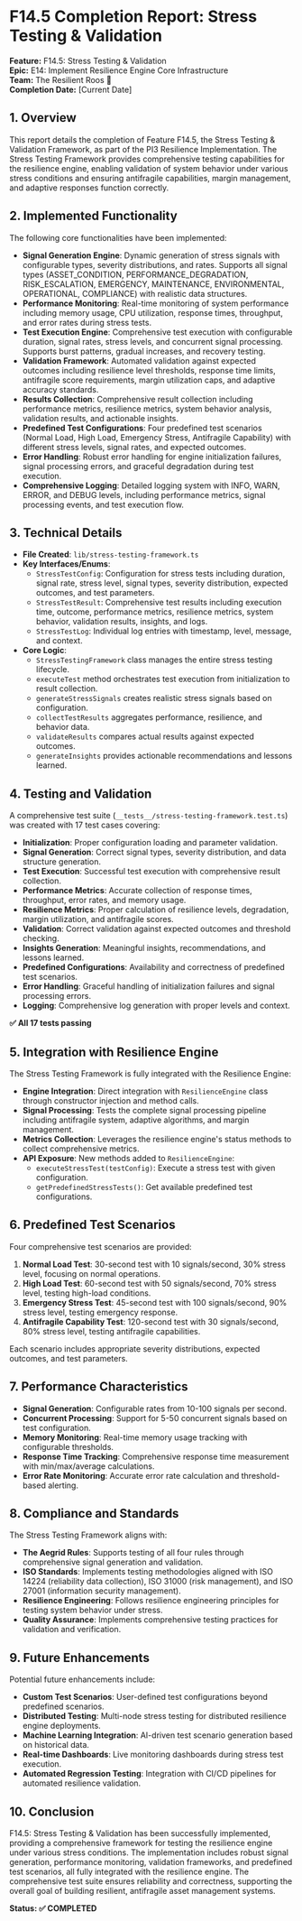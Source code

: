 # F14.5 Completion Report: Stress Testing & Validation

**Feature:** F14.5: Stress Testing & Validation  
**Epic:** E14: Implement Resilience Engine Core Infrastructure  
**Team:** The Resilient Roos 🦘  
**Completion Date:** [Current Date]

## 1. Overview

This report details the completion of Feature F14.5, the Stress Testing & Validation Framework, as part of the PI3 Resilience Implementation. The Stress Testing Framework provides comprehensive testing capabilities for the resilience engine, enabling validation of system behavior under various stress conditions and ensuring antifragile capabilities, margin management, and adaptive responses function correctly.

## 2. Implemented Functionality

The following core functionalities have been implemented:

*   **Signal Generation Engine**: Dynamic generation of stress signals with configurable types, severity distributions, and rates. Supports all signal types (ASSET_CONDITION, PERFORMANCE_DEGRADATION, RISK_ESCALATION, EMERGENCY, MAINTENANCE, ENVIRONMENTAL, OPERATIONAL, COMPLIANCE) with realistic data structures.
*   **Performance Monitoring**: Real-time monitoring of system performance including memory usage, CPU utilization, response times, throughput, and error rates during stress tests.
*   **Test Execution Engine**: Comprehensive test execution with configurable duration, signal rates, stress levels, and concurrent signal processing. Supports burst patterns, gradual increases, and recovery testing.
*   **Validation Framework**: Automated validation against expected outcomes including resilience level thresholds, response time limits, antifragile score requirements, margin utilization caps, and adaptive accuracy standards.
*   **Results Collection**: Comprehensive result collection including performance metrics, resilience metrics, system behavior analysis, validation results, and actionable insights.
*   **Predefined Test Configurations**: Four predefined test scenarios (Normal Load, High Load, Emergency Stress, Antifragile Capability) with different stress levels, signal rates, and expected outcomes.
*   **Error Handling**: Robust error handling for engine initialization failures, signal processing errors, and graceful degradation during test execution.
*   **Comprehensive Logging**: Detailed logging system with INFO, WARN, ERROR, and DEBUG levels, including performance metrics, signal processing events, and test execution flow.

## 3. Technical Details

*   **File Created**: `lib/stress-testing-framework.ts`
*   **Key Interfaces/Enums**:
    *   `StressTestConfig`: Configuration for stress tests including duration, signal rate, stress level, signal types, severity distribution, expected outcomes, and test parameters.
    *   `StressTestResult`: Comprehensive test results including execution time, outcome, performance metrics, resilience metrics, system behavior, validation results, insights, and logs.
    *   `StressTestLog`: Individual log entries with timestamp, level, message, and context.
*   **Core Logic**:
    *   `StressTestingFramework` class manages the entire stress testing lifecycle.
    *   `executeTest` method orchestrates test execution from initialization to result collection.
    *   `generateStressSignals` creates realistic stress signals based on configuration.
    *   `collectTestResults` aggregates performance, resilience, and behavior data.
    *   `validateResults` compares actual results against expected outcomes.
    *   `generateInsights` provides actionable recommendations and lessons learned.

## 4. Testing and Validation

A comprehensive test suite (`__tests__/stress-testing-framework.test.ts`) was created with 17 test cases covering:

*   **Initialization**: Proper configuration loading and parameter validation.
*   **Signal Generation**: Correct signal types, severity distribution, and data structure generation.
*   **Test Execution**: Successful test execution with comprehensive result collection.
*   **Performance Metrics**: Accurate collection of response times, throughput, error rates, and memory usage.
*   **Resilience Metrics**: Proper calculation of resilience levels, degradation, margin utilization, and antifragile scores.
*   **Validation**: Correct validation against expected outcomes and threshold checking.
*   **Insights Generation**: Meaningful insights, recommendations, and lessons learned.
*   **Predefined Configurations**: Availability and correctness of predefined test scenarios.
*   **Error Handling**: Graceful handling of initialization failures and signal processing errors.
*   **Logging**: Comprehensive log generation with proper levels and context.

**✅ All 17 tests passing**

## 5. Integration with Resilience Engine

The Stress Testing Framework is fully integrated with the Resilience Engine:

*   **Engine Integration**: Direct integration with `ResilienceEngine` class through constructor injection and method calls.
*   **Signal Processing**: Tests the complete signal processing pipeline including antifragile system, adaptive algorithms, and margin management.
*   **Metrics Collection**: Leverages the resilience engine's status methods to collect comprehensive metrics.
*   **API Exposure**: New methods added to `ResilienceEngine`:
    *   `executeStressTest(testConfig)`: Execute a stress test with given configuration.
    *   `getPredefinedStressTests()`: Get available predefined test configurations.

## 6. Predefined Test Scenarios

Four comprehensive test scenarios are provided:

1. **Normal Load Test**: 30-second test with 10 signals/second, 30% stress level, focusing on normal operations.
2. **High Load Test**: 60-second test with 50 signals/second, 70% stress level, testing high-load conditions.
3. **Emergency Stress Test**: 45-second test with 100 signals/second, 90% stress level, testing emergency response.
4. **Antifragile Capability Test**: 120-second test with 30 signals/second, 80% stress level, testing antifragile capabilities.

Each scenario includes appropriate severity distributions, expected outcomes, and test parameters.

## 7. Performance Characteristics

*   **Signal Generation**: Configurable rates from 10-100 signals per second.
*   **Concurrent Processing**: Support for 5-50 concurrent signals based on test configuration.
*   **Memory Monitoring**: Real-time memory usage tracking with configurable thresholds.
*   **Response Time Tracking**: Comprehensive response time measurement with min/max/average calculations.
*   **Error Rate Monitoring**: Accurate error rate calculation and threshold-based alerting.

## 8. Compliance and Standards

The Stress Testing Framework aligns with:

*   **The Aegrid Rules**: Supports testing of all four rules through comprehensive signal generation and validation.
*   **ISO Standards**: Implements testing methodologies aligned with ISO 14224 (reliability data collection), ISO 31000 (risk management), and ISO 27001 (information security management).
*   **Resilience Engineering**: Follows resilience engineering principles for testing system behavior under stress.
*   **Quality Assurance**: Implements comprehensive testing practices for validation and verification.

## 9. Future Enhancements

Potential future enhancements include:

*   **Custom Test Scenarios**: User-defined test configurations beyond predefined scenarios.
*   **Distributed Testing**: Multi-node stress testing for distributed resilience engine deployments.
*   **Machine Learning Integration**: AI-driven test scenario generation based on historical data.
*   **Real-time Dashboards**: Live monitoring dashboards during stress test execution.
*   **Automated Regression Testing**: Integration with CI/CD pipelines for automated resilience validation.

## 10. Conclusion

F14.5: Stress Testing & Validation has been successfully implemented, providing a comprehensive framework for testing the resilience engine under various stress conditions. The implementation includes robust signal generation, performance monitoring, validation frameworks, and predefined test scenarios, all fully integrated with the resilience engine. The comprehensive test suite ensures reliability and correctness, supporting the overall goal of building resilient, antifragile asset management systems.

**Status: ✅ COMPLETED**
